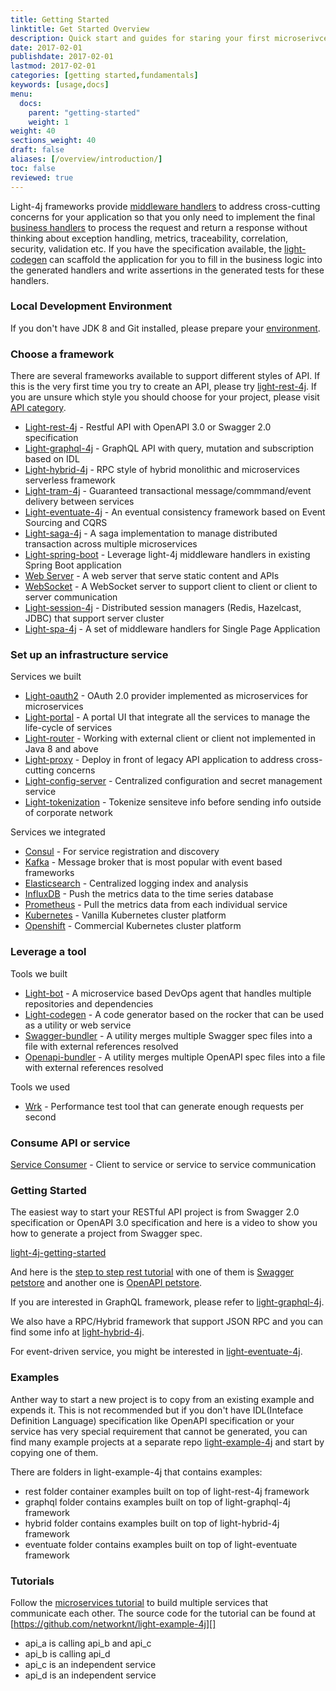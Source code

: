 ```yaml
---
title: Getting Started
linktitle: Get Started Overview
description: Quick start and guides for staring your first microserivce on your preferred operating system.
date: 2017-02-01
publishdate: 2017-02-01
lastmod: 2017-02-01
categories: [getting started,fundamentals]
keywords: [usage,docs]
menu:
  docs:
    parent: "getting-started"
    weight: 1
weight: 40
sections_weight: 40
draft: false
aliases: [/overview/introduction/]
toc: false
reviewed: true
---
```


Light-4j frameworks provide [middleware handlers][] to address cross-cutting concerns for your application so that you only need to implement the final [business handlers][] to process the request and return a response without thinking about exception handling, metrics, traceability, correlation, security, validation etc. If you have the specification available, the [light-codegen][] can scaffold the application for you to fill in the business logic into the generated handlers and write assertions in the generated tests for these handlers. 

### Local Development Environment

If you don't have JDK 8 and Git installed, please prepare your [environment][]. 

### Choose a framework

There are several frameworks available to support different styles of API. If this is the very first time you try to create an API, please try [light-rest-4j][]. If you are unsure which style you should choose for your project, please visit [API category][].

* [Light-rest-4j][] - Restful API with OpenAPI 3.0 or Swagger 2.0 specification
* [Light-graphql-4j][] - GraphQL API with query, mutation and subscription based on IDL
* [Light-hybrid-4j][] - RPC style of hybrid monolithic and microservices serverless framework
* [Light-tram-4j][] - Guaranteed transactional message/commmand/event delivery between services
* [Light-eventuate-4j][] - An eventual consistency framework based on Event Sourcing and CQRS
* [Light-saga-4j][] - A saga implementation to manage distributed transaction across multiple microservices
* [Light-spring-boot][] - Leverage light-4j middleware handlers in existing Spring Boot application
* [Web Server][] - A web server that serve static content and APIs
* [WebSocket][] - A WebSocket server to support client to client or client to server communication
* [Light-session-4j][] - Distributed session managers (Redis, Hazelcast, JDBC) that support server cluster
* [Light-spa-4j][] - A set of middleware handlers for Single Page Application

### Set up an infrastructure service

Services we built

* [Light-oauth2][] - OAuth 2.0 provider implemented as microservices for microservices
* [Light-portal][] - A portal UI that integrate all the services to manage the life-cycle of services
* [Light-router][] - Working with external client or client not implemented in Java 8 and above
* [Light-proxy][] - Deploy in front of legacy API application to address cross-cutting concerns
* [Light-config-server][] - Centralized configuration and secret management service
* [Light-tokenization][] - Tokenize sensiteve info before sending info outside of corporate network

Services we integrated

* [Consul][] - For service registration and discovery
* [Kafka][] - Message broker that is most popular with event based frameworks
* [Elasticsearch][] - Centralized logging index and analysis
* [InfluxDB][] - Push the metrics data to the time series database
* [Prometheus][] - Pull the metrics data from each individual service
* [Kubernetes][] - Vanilla Kubernetes cluster platform
* [Openshift][] - Commercial Kubernetes cluster platform

### Leverage a tool

Tools we built

* [Light-bot][] - A microservice based DevOps agent that handles multiple repositories and dependencies
* [Light-codegen] - A code generator based on the rocker that can be used as a utility or web service
* [Swagger-bundler][] - A utility merges multiple Swagger spec files into a file with external references resolved
* [Openapi-bundler][] - A utility merges multiple OpenAPI spec files into a file with external references resolved

Tools we used

* [Wrk][] - Performance test tool that can generate enough requests per second

### Consume API or service

[Service Consumer][] - Client to service or service to service communication


### Getting Started

The easiest way to start your RESTful API project is from Swagger 2.0 specification or OpenAPI 
3.0 specification and here is a video to show you how to generate a project from Swagger spec.

[light-4j-getting-started](https://youtu.be/xSJhF1LcE0Q)


And here is the [step to step rest tutorial][] with one of them is [Swagger petstore][] and
another one is [OpenAPI petstore][]. 

If you are interested in GraphQL framework, please refer to [light-graphql-4j][].

We also have a RPC/Hybrid framework that support JSON RPC and you can find some info at
[light-hybrid-4j][].

For event-driven service, you might be interested in [light-eventuate-4j][].


### Examples

Anther way to start a new project is to copy from an existing example and expends it. This 
is not recommended but if you don't have IDL(Inteface Definition Language) specification like 
OpenAPI specification or your service has very special requirement that cannot be generated, you 
can find many example projects at a separate repo [light-example-4j][] and start by copying one 
of them.

There are folders in light-example-4j that contains examples:

* rest folder container examples built on top of light-rest-4j framework
* graphql folder contains examples built on top of light-graphql-4j framework
* hybrid folder contains examples built on top of light-hybrid-4j framework
* eventuate folder contains examples built on top of light-eventuate framework


### Tutorials

Follow the [microservices tutorial][] to build multiple services that communicate each other. The 
source code for the tutorial can be found at [https://github.com/networknt/light-example-4j][] 

* api_a is calling api_b and api_c
* api_b is calling api_d
* api_c is an independent service
* api_d is an independent service


[step to step rest tutorial]: /tutorial/rest/
[Swagger petstore]: /tutorial/rest/swagger/petstore/
[OpenAPI petstore]: /tutorial/rest/openapi/petstore/
[light-example-4j]: https://github.com/networknt/light-example-4j
[microservices tutorial]: /tutorial/

[environment]: /getting-started/environment/
[API category]: /architecture/category/
[middleware handlers]: /architecture/middleware-handler/
[business handlers]: /architecture/business-handler/
[Light-rest-4j]: /style/light-rest-4j/
[Light-graphql-4j]: /style/light-graphql-4j/
[Light-hybrid-4j]: /style/light-hybrid-4j/
[Light-tram-4j]: /style/light-tram-4j/
[Light-eventuate-4j]: /style/light-eventuate-4j/
[Light-saga-4j]: /style/light-saga-4j/
[Light-spring-boot]: /style/light-spring-boot/
[Web Server]: /style/webserver/
[WebSocket]: /style/websocket/
[Light-session-4j]: /style/light-session-4j/
[Light-spa-4j]: /style/light-spa-4j/

[Light-oauth2]: /service/oauth/
[Light-portal]: /service/portal/
[Light-router]: /service/router/
[Light-proxy]: /service/proxy/
[Light-config-server]: /service/config/
[Light-tokenization]: /service/tokenization/

[Consul]: /service/consul/
[Kafka]: /service/kafka/
[Elasticsearch]: /service/elasticsearch/
[Grafana]: /service/grafana/
[InfluxDB]: /service/influxdb/
[Prometheus]: /service/prometheus/
[Kubernetes]: /service/kubernetes/
[Openshift]: /service/openshift/


[light-codegen]: /tool/light-codegen/
[Light-bot]: /tool/light-bot/
[Swagger-bundler]: https://github.com/networknt/swagger-bundler
[Openapi-bundler]: https://github.com/networknt/openapi-bundler
[Wrk]: /tool/wrk-perf/
[Service Consumer]: /consumer/
